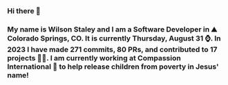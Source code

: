 ### Hi there 👋

### My name is Wilson Staley and I am a Software Developer in ⛰ Colorado Springs, CO.  It is currently Thursday, August 31 ⌚. In 2023 I have made 271 commits, 80 PRs, and contributed to 17 projects 👨‍💻. I am currently working at Compassion International 🏢 to help release children from poverty in Jesus' name!